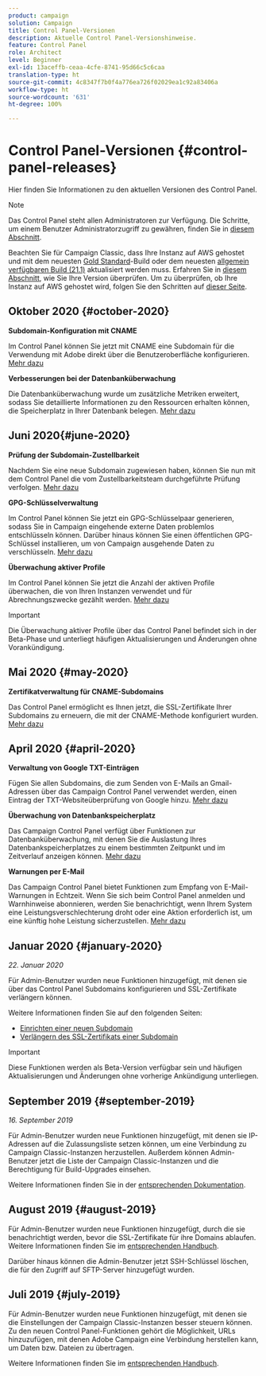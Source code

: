 ```yaml
---
product: campaign
solution: Campaign
title: Control Panel-Versionen
description: Aktuelle Control Panel-Versionshinweise.
feature: Control Panel
role: Architect
level: Beginner
exl-id: 13aceffb-ceaa-4cfe-8741-95d66c5c6caa
translation-type: ht
source-git-commit: 4c8347f7b0f4a776ea726f02029ea1c92a83406a
workflow-type: ht
source-wordcount: '631'
ht-degree: 100%

---
```


# Control Panel-Versionen {#control-panel-releases}

Hier finden Sie Informationen zu den aktuellen Versionen des Control Panel.

>[!NOTE]
>
>Das Control Panel steht allen Administratoren zur Verfügung. Die Schritte, um einem Benutzer Administratorzugriff zu gewähren, finden Sie in [diesem Abschnitt](https://experienceleague.adobe.com/docs/control-panel/using/discover-control-panel/managing-permissions.html?lang=de#discover-control-panel).
>
>Beachten Sie für Campaign Classic, dass Ihre Instanz auf AWS gehostet und mit dem neuesten [Gold Standard](https://experienceleague.adobe.com/docs/campaign-classic/using/release-notes/gs-release/gs-overview.html?lang=de)-Build oder dem neuesten [allgemein verfügbaren Build (21.1)](https://experienceleague.adobe.com/docs/campaign-classic/using/release-notes/latest-release.html?lang=de#release-notes) aktualisiert werden muss. Erfahren Sie in [diesem Abschnitt](https://experienceleague.adobe.com/docs/campaign-classic/using/getting-started/starting-with-adobe-campaign/launching-adobe-campaign.html?lang=de#getting-your-campaign-version), wie Sie Ihre Version überprüfen. Um zu überprüfen, ob Ihre Instanz auf AWS gehostet wird, folgen Sie den Schritten auf [dieser Seite](faq.md).

## Oktober 2020 {#october-2020}

**Subdomain-Konfiguration mit CNAME**

Im Control Panel können Sie jetzt mit CNAME eine Subdomain für die Verwendung mit Adobe direkt über die Benutzeroberfläche konfigurieren. [Mehr dazu](subdomains-certificates/using/setting-up-new-subdomain.md)

**Verbesserungen bei der Datenbanküberwachung**

Die Datenbanküberwachung wurde um zusätzliche Metriken erweitert, sodass Sie detaillierte Informationen zu den Ressourcen erhalten können, die Speicherplatz in Ihrer Datenbank belegen. [Mehr dazu](performance-monitoring/using/database-monitoring.md)

## Juni 2020{#june-2020}

**Prüfung der Subdomain-Zustellbarkeit**

Nachdem Sie eine neue Subdomain zugewiesen haben, können Sie nun mit dem Control Panel die vom Zustellbarkeitsteam durchgeführte Prüfung verfolgen. [Mehr dazu](subdomains-certificates/using/setting-up-new-subdomain.md)

**GPG-Schlüsselverwaltung**

Im Control Panel können Sie jetzt ein GPG-Schlüsselpaar generieren, sodass Sie in Campaign eingehende externe Daten problemlos entschlüsseln können. Darüber hinaus können Sie einen öffentlichen GPG-Schlüssel installieren, um von Campaign ausgehende Daten zu verschlüsseln. [Mehr dazu](instances-settings/using/gpg-keys-management.md)

**Überwachung aktiver Profile**

Im Control Panel können Sie jetzt die Anzahl der aktiven Profile überwachen, die von Ihren Instanzen verwendet und für Abrechnungszwecke gezählt werden. [Mehr dazu](performance-monitoring/using/active-profiles-monitoring.md)

>[!IMPORTANT]
>
>Die Überwachung aktiver Profile über das Control Panel befindet sich in der Beta-Phase und unterliegt häufigen Aktualisierungen und Änderungen ohne Vorankündigung.

## Mai 2020 {#may-2020}

**Zertifikatverwaltung für CNAME-Subdomains**

Das Control Panel ermöglicht es Ihnen jetzt, die SSL-Zertifikate Ihrer Subdomains zu erneuern, die mit der CNAME-Methode konfiguriert wurden. [Mehr dazu](subdomains-certificates/using/renewing-subdomain-certificate.md)

## April 2020 {#april-2020}

**Verwaltung von Google TXT-Einträgen**

Fügen Sie allen Subdomains, die zum Senden von E-Mails an Gmail-Adressen über das Campaign Control Panel verwendet werden, einen Eintrag der TXT-Websiteüberprüfung von Google hinzu. [Mehr dazu](subdomains-certificates/using/managing-txt-records.md)

**Überwachung von Datenbankspeicherplatz**

Das Campaign Control Panel verfügt über Funktionen zur Datenbanküberwachung, mit denen Sie die Auslastung Ihres Datenbankspeicherplatzes zu einem bestimmten Zeitpunkt und im Zeitverlauf anzeigen können. [Mehr dazu](performance-monitoring/using/database-monitoring.md)

**Warnungen per E-Mail**

Das Campaign Control Panel bietet Funktionen zum Empfang von E-Mail-Warnungen in Echtzeit. Wenn Sie sich beim Control Panel anmelden und Warnhinweise abonnieren, werden Sie benachrichtigt, wenn Ihrem System eine Leistungsverschlechterung droht oder eine Aktion erforderlich ist, um eine künftig hohe Leistung sicherzustellen. [Mehr dazu](performance-monitoring/using/email-alerting.md)

## Januar 2020 {#january-2020}

*22. Januar 2020*

Für Admin-Benutzer wurden neue Funktionen hinzugefügt, mit denen sie über das Control Panel Subdomains konfigurieren und SSL-Zertifikate verlängern können.

Weitere Informationen finden Sie auf den folgenden Seiten:
* [Einrichten einer neuen Subdomain](subdomains-certificates/using/setting-up-new-subdomain.md)
* [Verlängern des SSL-Zertifikats einer Subdomain](subdomains-certificates/using/renewing-subdomain-certificate.md)

>[!IMPORTANT]
>
>Diese Funktionen werden als Beta-Version verfügbar sein und häufigen Aktualisierungen und Änderungen ohne vorherige Ankündigung unterliegen.

## September 2019 {#september-2019}

*16. September 2019*

Für Admin-Benutzer wurden neue Funktionen hinzugefügt, mit denen sie IP-Adressen auf die Zulassungsliste setzen können, um eine Verbindung zu Campaign Classic-Instanzen herzustellen.
Außerdem können Admin-Benutzer jetzt die Liste der Campaign Classic-Instanzen und die Berechtigung für Build-Upgrades einsehen.

Weitere Informationen finden Sie in der [entsprechenden Dokumentation](instances-settings/using/ip-allow-listing-instance-access.md).

## August 2019 {#august-2019}

Für Admin-Benutzer wurden neue Funktionen hinzugefügt, durch die sie benachrichtigt werden, bevor die SSL-Zertifikate für ihre Domains ablaufen. Weitere Informationen finden Sie im [entsprechenden Handbuch](subdomains-certificates/using/monitoring-ssl-certificates.md).

Darüber hinaus können die Admin-Benutzer jetzt SSH-Schlüssel löschen, die für den Zugriff auf SFTP-Server hinzugefügt wurden.

## Juli 2019 {#july-2019}

Für Admin-Benutzer wurden neue Funktionen hinzugefügt, mit denen sie die Einstellungen der Campaign Classic-Instanzen besser steuern können. Zu den neuen Control Panel-Funktionen gehört die Möglichkeit, URLs hinzuzufügen, mit denen Adobe Campaign eine Verbindung herstellen kann, um Daten bzw. Dateien zu übertragen.

Weitere Informationen finden Sie im [entsprechenden Handbuch](instances-settings/using/url-permissions.md).
